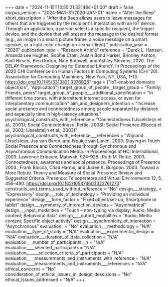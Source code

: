 +++
date = "2024-11-15T13:55:21.331484+01:00"
draft = false
corpus_version = "2024-MAY-31/2020-JAN-01"
name = "After the Beep"
short_description = "After the Beep allows users to leave messages for others that are triggered by the recipient's interaction with an IoT device. Through an application, a person selects a specific recipient, the trigger device, and the device that will present the message in the desired format (e.g., an image in a smart picture frame, a voice message on a smart speaker, or a light color change on a smart light)."
publication_year = "2020"
publication_type = "Research Article"
reference = "Derek L. Hansen, Amanda Lee Hughes, Sophie Cram, Austin Bond Harker, Brinnley Ashton, Karli Hirschi, Ben Dorton, Nate Bothwell, and Ashley Stevens. 2020. The DELAY Framework: Designing for Extended LAtencY. In Proceedings of the 2020 CHI Conference on Human Factors in Computing Systems (CHI '20). Association for Computing Machinery, New York, NY, USA, 1–13. https://doi.org/10.1145/3313831.3376826"
tags = ["IoT-enabled domestic object(s)s", "Application"]
target_group_of_people__target_group = "Family; Friends, peers"
target_group_of_people___additional_specification = "In different time zones, with intermittent Internet access, or even for interplanetary communication"
aim_and_designers_intention = "Increase social presence and connectedness among people separated by distance and especially time in high-latency situations."
psychological_constructs_with_reference = "Connectedness (IJsselsteijn et al., 2003); Social Connectedness (Rettie, 2008); Social Presence (Biocca et al., 2003; IJsselsteijn et al., 2003)"
psychological_constructs_with_reference___references = "Wijnand IJsselsteijn, Joy van Baren, and Froukje van Lanen. 2003. Staying in Touch Social Presence and Connectedness through Synchronous and Asynchronous Communication Media. In Proceedings of HCI International, 2003. Lawrence Erlbaum, Mahwah, 924–928.; Ruth M. Rettie. 2003. Connectedness, awareness and social presence. Proceedings of Presence 2003.; Frank Biocca, Chad Harms, and Judee K. Burgoon. 2003. Toward a More Robust Theory and Measure of Social Presence: Review and Suggested Criteria. Presence: Teleoperators and Virtual Environments 12, 5, 456–480. https://doi.org/10.1162/105474603322761270"
constructs_and_terms_used_without_reference = "No"
design___strategy_ = "Expressivity"
design___role_of_technology = "Providing an individual experience"
design___form_factor = "Fixed object/set-up; Smartphone or tablet"
design___symmetry_of_interaction_devices = "Asymmetrical"
design___input_modalities = "Touch – non-typing via display; Audio; Media content; Behavioral data"
design____output_modalities = "Audio; Media content; Specific object activity"
design___synchronicity_of_interaction = "Asynchronous"
evaluation_ = "No"
evaluation___methodology = "N/A"
evaluation___type_of_study = "N/A"
evaluation___experimental_design = "N/A"
evaluation___duration_of_data_collection = "N/A"
evaluation___number_of_participants__n = "N/A"
evaluation____selected_participants = "N/A"
evaluation______selection_criteria_of_participants = "N/A"
evaluation____measurements_and_instruments_with_reference = "N/A"
evaluation____measurements_and_instruments___references = "N/A"
ethical_concerns = "No"
consideration_of_ethical_issues_in_design_descisions = "No"
ethical_issues_addressed = "N/A"
+++

